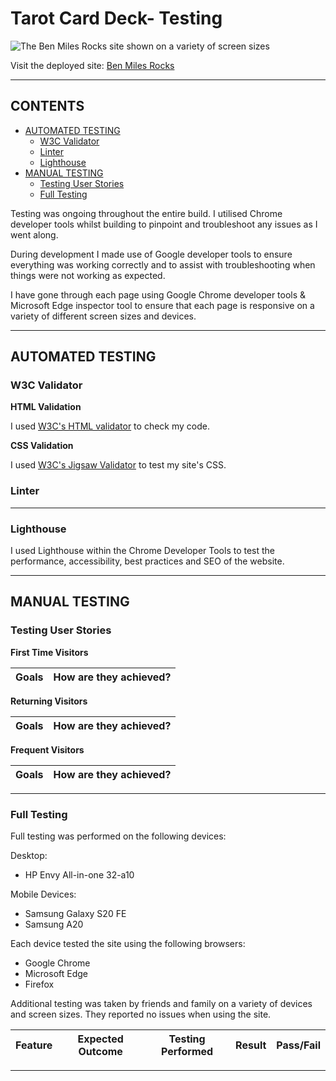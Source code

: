# Tarot Card Deck-  Testing

![The Ben Miles Rocks site shown on a variety of screen sizes](/assets/documentation/pages/home-1.png)

Visit the deployed site: [Ben Miles Rocks](https://benmilesrocks.github.io/1---Ben-Miles-Rocks/index.html)

- - -

## CONTENTS

* [AUTOMATED TESTING](#automated-testing)
  * [W3C Validator](#w3c-validator)
  * [Linter](#linter)
  * [Lighthouse](#lighthouse)
* [MANUAL TESTING](#manual-testing)
  * [Testing User Stories](#testing-user-stories)
  * [Full Testing](#full-testing)

Testing was ongoing throughout the entire build. I utilised Chrome developer tools whilst building to pinpoint and troubleshoot any issues as I went along.

During development I made use of Google developer tools to ensure everything was working correctly and to assist with troubleshooting when things were not working as expected.

I have gone through each page using Google Chrome developer tools & Microsoft Edge inspector tool to ensure that each page is responsive on a variety of different screen sizes and devices.

- - -

## AUTOMATED TESTING

### W3C Validator

**HTML Validation**

I used [W3C's HTML validator](https://validator.w3.org/) to check my code.

**CSS Validation**

I used [W3C's Jigsaw Validator](https://jigsaw.w3.org/css-validator/) to test my site's CSS.

### Linter

- - -

### Lighthouse

I used Lighthouse within the Chrome Developer Tools to test the performance, accessibility, best practices and SEO of the website.

- - -

## MANUAL TESTING

### Testing User Stories

**First Time Visitors**

| **Goals** | **How are they achieved?** |
| --- | --- |


**Returning Visitors**

| **Goals** | **How are they achieved?** |
| --- | --- |


**Frequent Visitors**

| **Goals** | **How are they achieved?** |
| --- | --- |

- - -

### Full Testing

Full testing was performed on the following devices:

Desktop:
<ul><li>HP Envy All-in-one 32-a10</li></ul>

Mobile Devices:

<ul>
<li>Samsung Galaxy S20 FE</li>
<li>Samsung A20</li>
</ul>


Each device tested the site using the following browsers:

* Google Chrome
* Microsoft Edge
* Firefox

Additional testing was taken by friends and family on a variety of devices and screen sizes. They reported no issues when using the site.


| **Feature** | **Expected Outcome** | **Testing Performed** | **Result** | **Pass/Fail** |
| --- | --- | ---- | --- | --- |


- - -